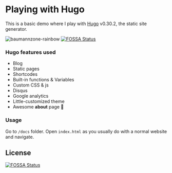 # Playing with Hugo
This is a basic demo where I play with [Hugo](https://gohugo.io/) v0.30.2, the static site generator. 

![baumannzone-rainbow](./docs/images/baumannzone-rainbow.gif)
[![FOSSA Status](https://app.fossa.io/api/projects/git%2Bgithub.com%2Fbaumannzone%2Fplaying-with-hugo.svg?type=shield)](https://app.fossa.io/projects/git%2Bgithub.com%2Fbaumannzone%2Fplaying-with-hugo?ref=badge_shield)

### Hugo features used
- Blog
- Static pages
- Shortcodes
- Built-in functions & Variables
- Custom CSS & js
- Disqus
- Google analytics
- Little-customized theme
- Awesome **about** page 🦄


### Usage
Go to `/docs` folder. Open `index.html` as you usually do with a normal website and navigate.






## License
[![FOSSA Status](https://app.fossa.io/api/projects/git%2Bgithub.com%2Fbaumannzone%2Fplaying-with-hugo.svg?type=large)](https://app.fossa.io/projects/git%2Bgithub.com%2Fbaumannzone%2Fplaying-with-hugo?ref=badge_large)